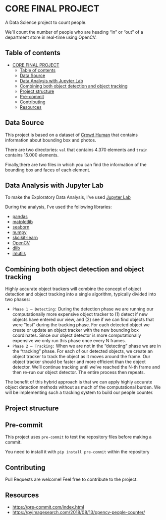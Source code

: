 # CORE FINAL PROJECT

A Data Science project to count people.

We’ll count the number of people who are heading “in” or “out” of a department store in real-time using OpenCV.

## Table of contents

<!-- TOC depthTo:3 -->

- [CORE FINAL PROJECT](#core-final-project)
  - [Table of contents](#table-of-contents)
  - [Data Source](#data-source)
  - [Data Analysis with Jupyter Lab](#data-analysis-with-jupyter-lab)
  - [Combining both object detection and object tracking](#combining-both-object-detection-and-object-tracking)
  - [Project structure](#project-structure)
  - [Pre-commit](#pre-commit)
  - [Contributing](#contributing)
  - [Resources](#resources)

<!-- /TOC -->

## Data Source

This project is based on a dataset of [Crowd Human](https://www.crowdhuman.org/) that contains information about bounding box and photos.

There are two directories: `val` that contains 4.370 elements and `train` contains 15.000 elements.

Finally,there are two files in which you can find the information of the bounding box and faces of each element.

## Data Analysis with Jupyter Lab

To make the Exploratory Data Analysis, I've used [Jupyter Lab](https://jupyter.org/)

During the analysis, I've used the following libraries:

- [pandas](https://pandas.pydata.org/)
- [matplotlib](https://matplotlib.org/)
- [seaborn](https://seaborn.pydata.org/)
- [numpy](https://numpy.org/)
- [skcikit-learn](https://scikit-learn.org/stable/)
- [OpenCV](https://pyimagesearch.com/opencv-tutorials-resources-guides/)
- [dlib](http://dlib.net/)
- [imutils](https://github.com/jrosebr1/imutils)

## Combining both object detection and object tracking

Highly accurate object trackers will combine the concept of object detection and object tracking into a single algorithm, typically divided into two phases:

- `Phase 1 — Detecting:` During the detection phase we are running our computationally more expensive object tracker to (1) detect if new objects have entered our view, and (2) see if we can find objects that were “lost” during the tracking phase. For each detected object we create or update an object tracker with the new bounding box coordinates. Since our object detector is more computationally expensive we only run this phase once every N frames.
- `Phase 2 — Tracking:` When we are not in the “detecting” phase we are in the “tracking” phase. For each of our detected objects, we create an object tracker to track the object as it moves around the frame. Our object tracker should be faster and more efficient than the object detector. We’ll continue tracking until we’ve reached the N-th frame and then re-run our object detector. The entire process then repeats.

The benefit of this hybrid approach is that we can apply highly accurate object detection methods without as much of the computational burden. We will be implementing such a tracking system to build our people counter.

## Project structure

## Pre-commit

This project uses `pre-commit` to test the repository files before making a commit.

You need to install it with `pip install pre-commit` within the repository

## Contributing

Pull Requests are welcome! Feel free to contribute to the project.

## Resources

- https://pre-commit.com/index.html
- https://pyimagesearch.com/2018/08/13/opencv-people-counter/